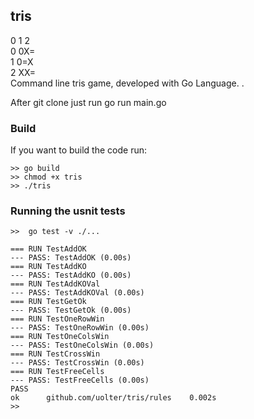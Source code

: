 ## tris


   0 1 2<br/>
0 0X=<br/>
1 0=X<br/>
2 XX=<br/>
Command line tris game, developed with Go Language. .

After git clone just run go run main.go

### Build
If you want to build the code run:
```
>> go build
>> chmod +x tris
>> ./tris
```

### Running the usnit tests

```
>>  go test -v ./...

=== RUN TestAddOK
--- PASS: TestAddOK (0.00s)
=== RUN TestAddKO
--- PASS: TestAddKO (0.00s)
=== RUN TestAddKOVal
--- PASS: TestAddKOVal (0.00s)
=== RUN TestGetOk
--- PASS: TestGetOk (0.00s)
=== RUN TestOneRowWin
--- PASS: TestOneRowWin (0.00s)
=== RUN TestOneColsWin
--- PASS: TestOneColsWin (0.00s)
=== RUN TestCrossWin
--- PASS: TestCrossWin (0.00s)
=== RUN TestFreeCells
--- PASS: TestFreeCells (0.00s)
PASS
ok  	github.com/uolter/tris/rules	0.002s
>>
```



